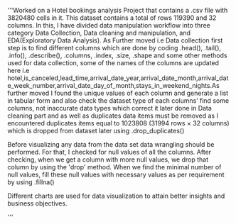 
'''Worked on a Hotel bookings analysis Project that contains a .csv file with 3820480 cells in it. This dataset contains a total of rows 119390 and 32 columns. In this, I have divided data manipulation workflow into three category Data Collection, Data cleaning and manipulation, and EDA(Exploratory Data Analysis). As Further moved i.e Data collection first step is to find different columns which are done by coding .head(), .tail(), .info(), .describe(), .columns, .index, .size, .shape and some other methods used for data collection, some of the names of the columns are updated here i.e hotel,is_canceled,lead_time,arrival_date_year,arrival_date_month,arrival_date_week_number,arrival_date_day_of_month,stays_in_weekend_nights.As further moved I found the unique values of each column and generate a list in tabular form and also check the dataset type of each columns’ find some columns, not inaccurate data types which correct it later done in Data cleaning part and as well as duplicates data items must be removed as I encountered duplicates items equal to 1023808 (31994 rows × 32 columns) which is dropped from dataset later using .drop_duplicates() 


Before visualizing any data from the data set data wrangling should be performed. For that, I checked for null values of all the columns. After checking, when we get a column with more null values, we drop that column by using the 'drop' method. When we find the minimal number of null values, fill these null values with necessary values as per requirement by using .fillna()


Different charts are used for data visualization to attain better insights and business objectives.

'''

